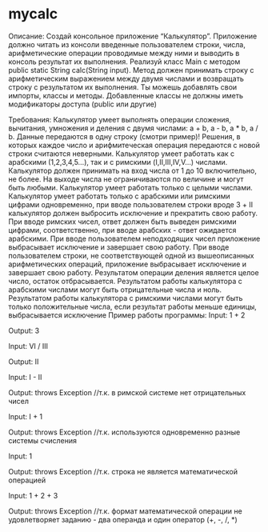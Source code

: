 # mycalc
Описание:
Создай консольное приложение “Калькулятор”. Приложение должно читать из консоли введенные пользователем строки, 
числа, арифметические операции проводимые между ними и выводить в консоль результат их выполнения.
Реализуй класс Main с методом public static String calc(String input). Метод должен принимать строку с арифметическим
выражением между двумя числами и возвращать строку с результатом их выполнения. Ты можешь добавлять свои импорты, 
классы и методы. Добавленные классы не должны иметь модификаторы доступа (public или другие)

Требования:
Калькулятор умеет выполнять операции сложения, вычитания, умножения и деления с двумя числами: a + b, a - b, a * b, a / b. 
Данные передаются в одну строку (смотри пример)! Решения, в которых каждое число и арифмитеческая операция передаются с новой строки считаются неверными.
Калькулятор умеет работать как с арабскими (1,2,3,4,5…), так и с римскими (I,II,III,IV,V…) числами.
Калькулятор должен принимать на вход числа от 1 до 10 включительно, не более. На выходе числа не ограничиваются по величине и могут быть любыми.
Калькулятор умеет работать только с целыми числами.
Калькулятор умеет работать только с арабскими или римскими цифрами одновременно, при вводе пользователем строки вроде 3 + II 
калькулятор должен выбросить исключение и прекратить свою работу.
При вводе римских чисел, ответ должен быть выведен римскими цифрами, соответственно, при вводе арабских - ответ ожидается арабскими.
При вводе пользователем неподходящих чисел приложение выбрасывает исключение и завершает свою работу.
При вводе пользователем строки, не соответствующей одной из вышеописанных арифметических операций, приложение выбрасывает исключение и 
завершает свою работу.
Результатом операции деления является целое число, остаток отбрасывается. 
Результатом работы калькулятора с арабскими числами могут быть отрицательные числа и ноль. Результатом работы калькулятора с римскими числами 
могут быть только положительные числа, если результат работы меньше единицы, выбрасывается исключение
Пример работы программы:
Input:
1 + 2

Output:
3

Input:
VI / III

Output:
II

Input:
I - II

Output:
throws Exception //т.к. в римской системе нет отрицательных чисел

Input:
I + 1

Output:
throws Exception //т.к. используются одновременно разные системы счисления

Input:
1

Output:
throws Exception //т.к. строка не является математической операцией

Input:
1 + 2 + 3

Output:
throws Exception //т.к. формат математической операции не удовлетворяет заданию - два операнда и один оператор (+, -, /, *)
